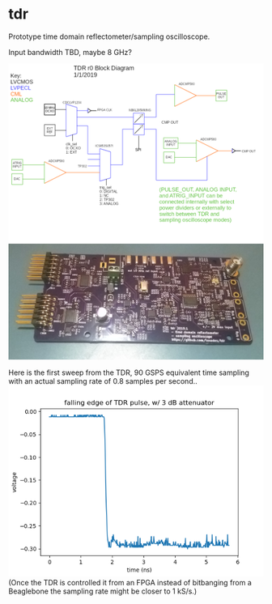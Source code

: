 # tdr
Prototype time domain reflectometer/sampling oscilloscope.

Input bandwidth TBD, maybe 8 GHz?

![r0 block diagram](/doc/block_diagram.png)
![r0 pcb](/doc/tdr_r0_pcb.jpg)

Here is the first sweep from the TDR, 90 GSPS equivalent time sampling with an actual sampling rate of 0.8 samples per second..
![r0 sweep](/doc/first_sweep.png)
(Once the TDR is controlled it from an FPGA instead of bitbanging from a Beaglebone the sampling rate might be closer to 1 kS/s.)
